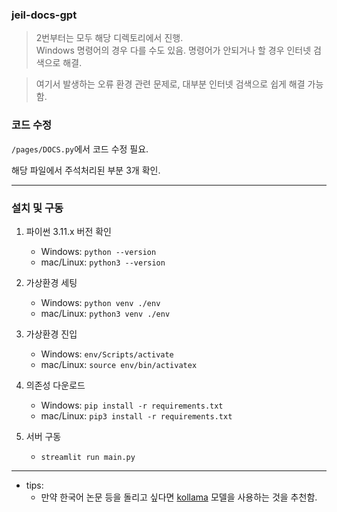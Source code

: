 ### jeil-docs-gpt

> 2번부터는 모두 해당 디렉토리에서 진행.<br>
> Windows 명령어의 경우 다를 수도 있음. 명령어가 안되거나 할 경우 인터넷 검색으로 해결.

> 여기서 발생하는 오류 환경 관련 문제로, 대부분 인터넷 검색으로 쉽게 해결 가능함.

### 코드 수정

`/pages/DOCS.py`에서 코드 수정 필요.

해당 파일에서 주석처리된 부분 3개 확인.

---

### 설치 및 구동

1. 파이썬 3.11.x 버전 확인

   - Windows: `python --version`
   - mac/Linux: `python3 --version`

2. 가상환경 세팅

   - Windows: `python venv ./env`
   - mac/Linux: `python3 venv ./env`

3. 가상환경 진입

   - Windows: `env/Scripts/activate`
   - mac/Linux: `source env/bin/activatex`

4. 의존성 다운로드

   - Windows: `pip install -r requirements.txt`
   - mac/Linux: `pip3 install -r requirements.txt`

5. 서버 구동
   - `streamlit run main.py`

---

- tips:
  - 만약 한국어 논문 등을 돌리고 싶다면 [kollama](https://huggingface.co/fiveflow/KoLlama-3-8B-Instruct) 모델을 사용하는 것을 추천함.
